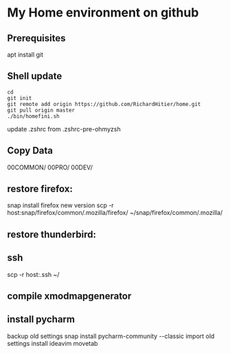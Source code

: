 # My Home environment on github

## Prerequisites 

apt install git

## Shell update

    cd
    git init
    git remote add origin https://github.com/RichardHitier/home.git
    git pull origin master
    ./bin/homefini.sh

update .zshrc from .zshrc-pre-ohmyzsh

## Copy Data

00COMMON/
00PRO/
00DEV/

## restore firefox:

snap install firefox new version
scp -r host:snap/firefox/common/.mozilla/firefox/ ~/snap/firefox/common/.mozilla/

## restore thunderbird:

## ssh
scp -r host:.ssh ~/

## compile xmodmapgenerator

## install pycharm
backup old settings
snap install pycharm-community --classic
import old settings
install ideavim movetab



